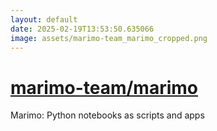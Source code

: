 ```yaml
---
layout: default
date: 2025-02-19T13:53:50.635066
image: assets/marimo-team_marimo_cropped.png
---
```


# [marimo-team/marimo](https://github.com/marimo-team/marimo)

Marimo: Python notebooks as scripts and apps
